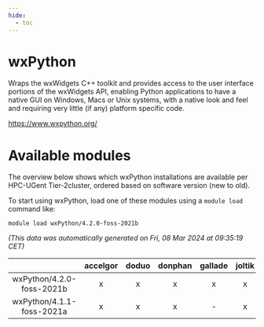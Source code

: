 ```yaml
---
hide:
  - toc
---
```


wxPython
========


Wraps the wxWidgets C++ toolkit and provides access to the user interface portions of the wxWidgets API, enabling Python applications to have a native GUI on Windows, Macs or Unix systems, with a native look and feel and requiring very little (if any) platform specific code.

https://www.wxpython.org/
# Available modules


The overview below shows which wxPython installations are available per HPC-UGent Tier-2cluster, ordered based on software version (new to old).

To start using wxPython, load one of these modules using a `module load` command like:

```shell
module load wxPython/4.2.0-foss-2021b
```

*(This data was automatically generated on Fri, 08 Mar 2024 at 09:35:19 CET)*  

| |accelgor|doduo|donphan|gallade|joltik|skitty|
| :---: | :---: | :---: | :---: | :---: | :---: | :---: |
|wxPython/4.2.0-foss-2021b|x|x|x|x|x|x|
|wxPython/4.1.1-foss-2021a|x|x|x|-|x|x|
